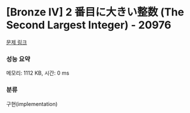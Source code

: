 # [Bronze IV] 2 番目に大きい整数 (The Second Largest Integer) - 20976 

[문제 링크](https://www.acmicpc.net/problem/20976) 

### 성능 요약

메모리: 1112 KB, 시간: 0 ms

### 분류

구현(implementation)

